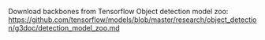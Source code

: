 Download backbones from Tensorflow Object detection model zoo:
https://github.com/tensorflow/models/blob/master/research/object_detection/g3doc/detection_model_zoo.md
